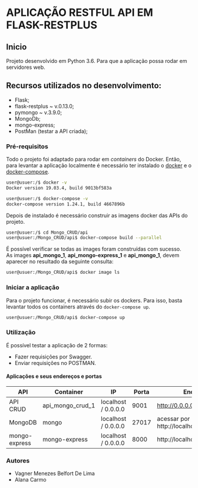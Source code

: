 # APLICAÇÃO RESTFUL API EM FLASK-RESTPLUS

## Inicio
Projeto desenvolvido em Python 3.6. Para que a aplicação possa rodar em servidores web.

## Recursos utilizados no desenvolvimento:

- Flask;
- flask-restplus ~ v.0.13.0;
- pymongo ~ v.3.9.0;
- MongoDb;
- mongo-express;
- PostMan (testar a API criada);


### Pré-requisitos
Todo o projeto foi adaptado para rodar em _containers_ do Docker. Então, para levantar a aplicação localmente é necessário ter instalado o [docker](https://docs.docker.com/install/) e o [docker-compose](https://docs.docker.com/compose/install/).  
```sh
user@usuer:/$ docker -v
Docker version 19.03.4, build 9013bf583a

user@usuer:/$ docker-compose -v
docker-compose version 1.24.1, build 4667896b
```
Depois de instalado é necessário construir as imagens docker das APIs do projeto.
```sh
user@usuer:/$ cd Mongo_CRUD/api
user@usuer:/Mongo_CRUD/api$ docker-compose build --parallel
```
É possível verificar se todas as images foram construídas com sucesso.  
As images **api_mongo_1**, **api_mongo-express_1** e **api_mongo_1**, devem aparecer no resultado da seguinte consulta:
```sh
user@usuer:/Mongo_CRUD/api$ docker image ls
```

### Iniciar a aplicação
Para o projeto  funcionar, é necessário subir os dockers. Para isso, basta levantar todos os containers através do ``docker-compose up``.
```sh
user@usuer:/Mongo_CRUD/api$ docker-compose up
```

### Utilização
É possível testar a aplicação de 2 formas:
- Fazer requisições por Swagger.
- Enviar requisições no POSTMAN. 

#### Aplicações e seus endereços e portas
| API | Container | IP | Porta | Endereço |
| -- | -- | -- | -- | -- |
| API CRUD | api_mongo_crud_1 | localhost / 0.0.0.0 | 9001 | http://0.0.0.0:9001/swagger |
| MongoDB | mongo | localhost / 0.0.0.0 | 27017 | acessar por mongo-express http://localhost:8000/ |
| mongo-express | mongo-express | localhost / 0.0.0.0 | 8000 | http://localhost:8000/ |	


    
### Autores
- Vagner Menezes Belfort De Lima
- Alana Carmo
